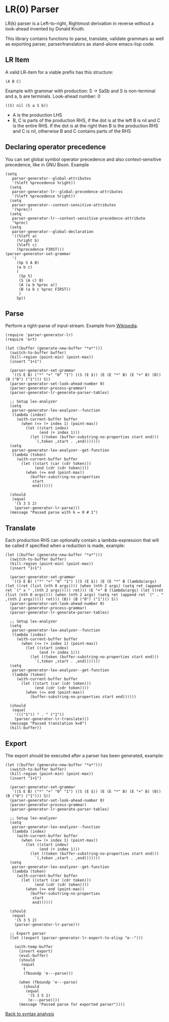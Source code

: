 # LR(0) Parser

LR(k) parser is a Left-to-right, Rightmost derivation in reverse without a look-ahead invented by Donald Knuth.

This library contains functions to parse, translate, validate grammars as well as exporting parser, parser/translators as stand-alone emacs-lisp code.

## LR Item

A valid LR-item for a viable prefix has this structure:

``` emacs-lisp
(A B C)
```

Example with grammar with production: S -> SaSb and S is non-terminal and a, b are terminals. Look-ahead number: 0

``` emacs-lisp
((S) nil (S a S b))
```

* A is the production LHS
* B, C is parts of the production RHS, if the dot is at the left B is nil and C is the entire RHS. If the dot is at the right then B is the production RHS and C is nil, otherwise B and C contains parts of the RHS

## Declaring operator precedence

You can set global symbol operator precedence and also context-sensitive precedence, like in GNU Bison. Example

``` emacs-lisp
(setq
   parser-generator--global-attributes
   '(%left %precedence %right))
  (setq
   parser-generator-lr--global-precedence-attributes
   '(%left %precedence %right))
  (setq
   parser-generator--context-sensitive-attributes
   '(%prec))
  (setq
   parser-generator-lr--context-sensitive-precedence-attribute
   '%prec)
  (setq
   parser-generator--global-declaration
   '((%left a)
     (%right b)
     (%left c)
     (%precedence FIRST)))
(parser-generator-set-grammar
   '(
     (Sp S A B)
     (a b c)
     (
      (Sp S)
      (S (A c) B)
      (A (a b %prec a))
      (B (a b c %prec FIRST))
      )
     Sp))
```

## Parse

Perform a right-parse of input-stream. Example from [Wikipedia](https://en.wikipedia.org/wiki/LR_parser#Constructing_LR(0)_parsing_tables).

```emacs-lisp
(require 'parser-generator-lr)
(require 'ert)

(let ((buffer (generate-new-buffer "*a*")))
  (switch-to-buffer buffer)
  (kill-region (point-min) (point-max))
  (insert "1+1")

  (parser-generator-set-grammar
   '((S E B) ("*" "+" "0" "1") ((S (E $)) (E (E "*" B) (E "+" B) (B)) (B ("0") ("1"))) S))
  (parser-generator-set-look-ahead-number 0)
  (parser-generator-process-grammar)
  (parser-generator-lr-generate-parser-tables)

  ;; Setup lex-analyzer
  (setq
   parser-generator-lex-analyzer--function
   (lambda (index)
     (with-current-buffer buffer
       (when (<= (+ index 1) (point-max))
         (let ((start index)
               (end (+ index 1)))
           (let ((token (buffer-substring-no-properties start end)))
             `(,token ,start . ,end)))))))
  (setq
   parser-generator-lex-analyzer--get-function
   (lambda (token)
     (with-current-buffer buffer
       (let ((start (car (cdr token)))
             (end (cdr (cdr token))))
         (when (<= end (point-max))
           (buffer-substring-no-properties
            start
            end))))))

  (should
   (equal
    '(5 3 5 2)
    (parser-generator-lr-parse)))
  (message "Passed parse with k = 0 # 1")
```

## Translate

Each production RHS can optionally contain a lambda-expression that will be called if specified when a reduction is made, example:

```emacs-lisp
(let ((buffer (generate-new-buffer "*a*")))
  (switch-to-buffer buffer)
  (kill-region (point-min) (point-max))
  (insert "1+1")

  (parser-generator-set-grammar
   '((S E B) ("*" "+" "0" "1") ((S (E $)) (E (E "*" B (lambda(args) (let ((ret (list (nth 0 args)))) (when (nth 2 args) (setq ret (append ret `(" x " ,(nth 2 args))))) ret))) (E "+" B (lambda(args) (let ((ret (list (nth 0 args)))) (when (nth 2 args) (setq ret (append ret `(" . " ,(nth 2 args))))) ret))) (B)) (B ("0") ("1"))) S))
  (parser-generator-set-look-ahead-number 0)
  (parser-generator-process-grammar)
  (parser-generator-lr-generate-parser-tables)

  ;; Setup lex-analyzer
  (setq
   parser-generator-lex-analyzer--function
   (lambda (index)
     (with-current-buffer buffer
       (when (<= (+ index 1) (point-max))
         (let ((start index)
               (end (+ index 1)))
           (let ((token (buffer-substring-no-properties start end)))
             `(,token ,start . ,end)))))))
  (setq
   parser-generator-lex-analyzer--get-function
   (lambda (token)
     (with-current-buffer buffer
       (let ((start (car (cdr token)))
             (end (cdr (cdr token))))
         (when (<= end (point-max))
           (buffer-substring-no-properties start end))))))

  (should
   (equal
    '((("1")) " . " ("1"))
    (parser-generator-lr-translate)))
  (message "Passed translation k=0")
  (kill-buffer))
```

## Export

The export should be executed after a parser has been generated, example:

```emacs-lisp
(let ((buffer (generate-new-buffer "*a*")))
  (switch-to-buffer buffer)
  (kill-region (point-min) (point-max))
  (insert "1+1")

  (parser-generator-set-grammar
   '((S E B) ("*" "+" "0" "1") ((S (E $)) (E (E "*" B) (E "+" B) (B)) (B ("0") ("1"))) S))
  (parser-generator-set-look-ahead-number 0)
  (parser-generator-process-grammar)
  (parser-generator-lr-generate-parser-tables)

  ;; Setup lex-analyzer
  (setq
   parser-generator-lex-analyzer--function
   (lambda (index)
     (with-current-buffer buffer
       (when (<= (+ index 1) (point-max))
         (let ((start index)
               (end (+ index 1)))
           (let ((token (buffer-substring-no-properties start end)))
             `(,token ,start . ,end)))))))
  (setq
   parser-generator-lex-analyzer--get-function
   (lambda (token)
     (with-current-buffer buffer
       (let ((start (car (cdr token)))
             (end (cdr (cdr token))))
         (when (<= end (point-max))
           (buffer-substring-no-properties
            start
            end))))))

  (should
   (equal
    '(5 3 5 2)
    (parser-generator-lr-parse)))

  ;; Export parser
  (let ((export (parser-generator-lr-export-to-elisp "e--")))

    (with-temp-buffer
      (insert export)
      (eval-buffer)
      (should
       (equal
        t
        (fboundp 'e---parse)))

      (when (fboundp 'e---parse)
        (should
         (equal
          '(5 3 5 2)
          (e---parse))))
      (message "Passed parse for exported parser"))))
```

[Back to syntax analysis](../Syntax-Analysis.md)
